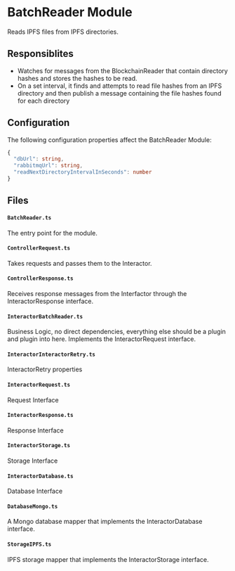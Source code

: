 # BatchReader Module
Reads IPFS files from IPFS directories.

## Responsiblites
- Watches for messages from the BlockchainReader that contain directory hashes and stores the hashes to be read.
- On a set interval, it finds and attempts to read file hashes from an IPFS directory and then publish a message containing the file hashes found for each directory

## Configuration

The following configuration properties affect the BatchReader Module:

```ts
{
  "dbUrl": string,
  "rabbitmqUrl": string,
  "readNextDirectoryIntervalInSeconds": number
}
```

## Files

#### `BatchReader.ts`   
The entry point for the module.

#### `ControllerRequest.ts`
Takes requests and passes them to the Interactor.

#### `ControllerResponse.ts`
Receives response messages from the Interfactor through the InteractorResponse interface.

#### `InteractorBatchReader.ts`
Business Logic, no direct dependencies, everything else should be a plugin and plugin into here. Implements the InteractorRequest interface.

#### `InteractorInteractorRetry.ts`
InteractorRetry properties

#### `InteractorRequest.ts`
Request Interface

#### `InteractorResponse.ts`
Response Interface

#### `InteractorStorage.ts`
Storage Interface

#### `InteractorDatabase.ts`
Database Interface

#### `DatabaseMongo.ts`
A Mongo database mapper that implements the InteractorDatabase interface.

#### `StorageIPFS.ts`
IPFS storage mapper that implements the InteractorStorage interface.
